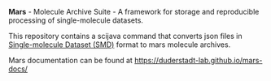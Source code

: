 **Mars** - Molecule Archive Suite - A framework for storage and reproducible processing of single-molecule datasets.

This repository contains a scijava command that converts json files in [Single-molecule Dataset (SMD)](https://smdata.github.io) format to mars molecule archives.

Mars documentation can be found at https://duderstadt-lab.github.io/mars-docs/
